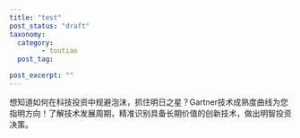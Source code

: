 ```yaml
---
title: "test"
post_status: "draft"
taxonomy:
  category:
        - toutiao
  post_tag:

post_excerpt: ""
---
```

想知道如何在科技投资中规避泡沫，抓住明日之星？Gartner技术成熟度曲线为您指明方向！了解技术发展周期，精准识别具备长期价值的创新技术，做出明智投资决策。